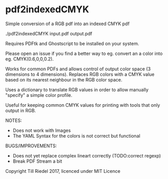 # pdf2indexedCMYK
Simple conversion of a RGB pdf into an indexed CMYK pdf

  ./pdf2indexedCMYK input.pdf output.pdf

Requires PDFtk and Ghostscript to be installed on your system.

Please open an issue if you find a better way to eg. convert an a color into eg. CMYK(0.6,0,0,0.2).

Works for common PDFs and allows control of output color space (3 dimensions to 4 dimensions). Replaces RGB colors with a CMYK value based on its nearest neighbour in the RGB color space.

Uses a dictionary to translate RGB values in order to allow manually "specify" a simple color profile.

Useful for keeping common CMYK values for printing with tools that only output in RGB.

NOTES:
* Does not work with Images
* The YAML Syntax for the colors is not correct but functional

BUGS/IMPROVEMENTS:
* Does not yet replace complex lineart correctly (TODO:correct regexp)
* Break PDF Stream a bit

Copyright Till Riedel 2017, licenced under MIT Licence

